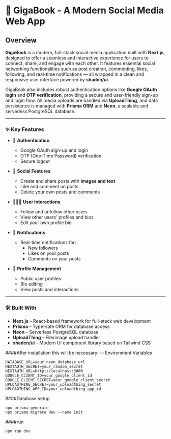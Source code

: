 # 📘 GigaBook - A Modern Social Media Web App

## Overview

**GigaBook** is a modern, full-stack social media application built with **Next.js**, designed to offer a seamless and interactive experience for users to connect, share, and engage with each other. It features essential social networking functionalities such as post creation, commenting, likes, following, and real-time notifications — all wrapped in a clean and responsive user interface powered by **shadcn/ui**.

GigaBook also includes robust authentication options like **Google OAuth login** and **OTP verification**, providing a secure and user-friendly sign-up and login flow. All media uploads are handled via **UploadThing**, and data persistence is managed with **Prisma ORM** and **Neon**, a scalable and serverless PostgreSQL database.

---

### ✨ Key Features

- 🔐 **Authentication**
  - Google OAuth sign-up and login
  - OTP (One-Time Password) verification
  - Secure logout

- 📝 **Social Features**
  - Create and share posts with **images and text**
  - Like and comment on posts
  - Delete your own posts and comments

- 🧑‍🤝‍🧑 **User Interactions**
  - Follow and unfollow other users
  - View other users' profiles and bios
  - Edit your own profile bio

- 🔔 **Notifications**
  - Real-time notifications for:
    - New followers
    - Likes on your posts
    - Comments on your posts

- 📄 **Profile Management**
  - Public user profiles
  - Bio editing
  - View posts and interactions

---

### 🛠️ Built With

- **Next.js** – React-based framework for full-stack web development
- **Prisma** – Type-safe ORM for database access
- **Neon** – Serverless PostgreSQL database
- **UploadThing** – File/image upload handler
- **shadcn/ui** – Modern UI component library based on Tailwind CSS

####After installation this will be necessary:
-- Environment Variables
```env
DATABASE_URL=your_neon_database_url
NEXTAUTH_SECRET=your_random_secret
NEXTAUTH_URL=http://localhost:3000
GOOGLE_CLIENT_ID=your_google_client_id
GOOGLE_CLIENT_SECRET=your_google_client_secret
UPLOADTHING_SECRET=your_uploadthing_secret
UPLOADTHING_APP_ID=your_uploadthing_app_id

```

####Database setup
```prisma
npx prisma generate
npx prisma migrate dev --name init
```

####run
```
npm run dev
```
